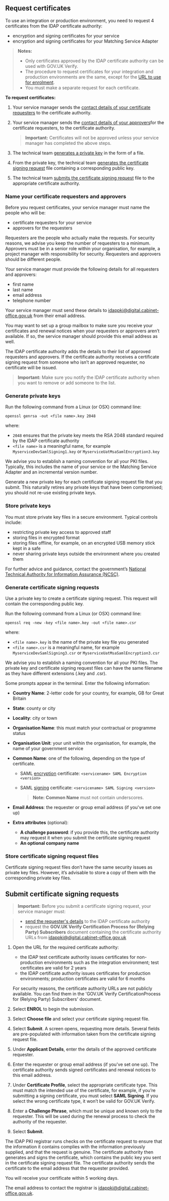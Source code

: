 ## Request certificates

To use an integration or production environment, you need to request 4
certificates from the IDAP certificate authority:

* encryption and signing certificates for your service
* encryption and signing certificates for your Matching Service Adapter

> **Notes:**
>
> * Only certificates approved by the IDAP certificate authority can
>   be used with GOV.UK Verify.
> * The procedure to request certificates for your integration and
>   production environments are the same, except for the
>   [URL to use for enrolment](#submit-certificate-signing-requests).
> * You must make a separate request for each certificate.

**To request certificates:**

1.  Your service manager sends the
    [contact details of your certificate requesters](#name-your-certificate-requesters-and-approvers)
    to the certificate authority.
1.  Your service manager sends the
    [contact details of your approvers](#name-your-certificate-requesters-and-approvers)for
    the certificate requesters, to the certificate authority.

    > **Important:** Certificates will not be approved unless your service manager has completed the above steps.

1.  The technical team
    [generates a private key](#generate-private-keys) in the form of a
    file.
1.  From the private key, the technical team
    [generates the certificate signing request](#generate-certificate-signing-requests) file
    containing a corresponding public key.
1.  The technical team
    [submits the certificate signing request](#submit-certificate-signing-requests) file to
    the appropriate certificate authority.

### Name your certificate requesters and approvers

Before you request certificates, your service manager must name the people who will be:

* certificate requesters for your service
* approvers for the requesters

Requesters are the people who actually make the requests.
For security reasons, we advise you keep the number of requesters to a
minimum. Approvers must be in a senior role within your organisation,
for example, a project manager with responsibility for security.
Requesters and approvers should be different people.

Your service manager must provide the following details for all
requesters and approvers:

* first name
* last name
* email address
* telephone number

Your service manager must send these details to <idappki@digital.cabinet-office.gov.uk> from their email address. 

You may want to set up a group mailbox to make sure you receive your
certificates and renewal notices when your requesters or approvers
aren’t available. If so, the service manager should provide this email
address as well.

The IDAP certificate authority adds the details to their list of
approved requesters and approvers. If the certificate authority receives
a certificate signing request from someone who isn’t an approved
requester, no certificate will be issued.

> **Important:** Make sure you notify the IDAP certificate authority when you want to
> remove or add someone to the list.

### Generate private keys

Run the following command from a Linux (or OSX) command line:

    openssl genrsa -out <file name>.key 2048

where:

* `2048` ensures that the private key meets the RSA 2048 standard
    required by the IDAP certificate authority
* `<file name>` is a meaningful name, for example
    `MyserviceDevSamlSigning1.key` or
    `MyserviceUatMsaSamlEncryption3.key`

We advise you to establish a naming convention for all your PKI files.
Typically, this includes the name of your service or the Matching
Service Adapter and an incremental version number.

Generate a new private key for each certificate signing request file
that you submit. This naturally retires any private keys that have been
compromised; you should not re-use existing private keys.

### Store private keys

You must store private key files in a secure environment. Typical
controls include:

* restricting private key access to approved staff
* storing files in encrypted format
* storing files offline, for example, on an encrypted USB memory stick kept in a safe
* never sharing private keys outside the environment where you created them

For further advice and guidance, contact the government’s [National
Technical Authority for Information Assurance
(NCSC)](https://www.ncsc.gov.uk/).

### Generate certificate signing requests

Use a private key to create a certificate signing request. This request
will contain the corresponding public key.

Run the following command from a Linux (or OSX) command line:

    openssl req -new -key <file name>.key -out <file name>.csr

where:

* `<file name>.key` is the name of the private key file you generated
* `<file name>.csr` is a meaningful name, for example
    `MyserviceDevSamlSigning3.csr` or
    `MyserviceUatMsaSamlEncryption3.csr`

We advise you to establish a naming convention for all your PKI files.
The private key and certificate signing request files can have the same
filename as they have different extensions (.key and .csr).

Some prompts appear in the terminal. Enter the following information:

* **Country Name**: 2-letter code for your country, for example, GB for
    Great Britain
* **State**: county or city
* **Locality**: city or town
* **Organisation Name**: this must match your contractual or programme
    status
* **Organisation Unit**: your unit within the organisation, for example,
    the name of your government service
* **Common Name**: one of the following, depending on the type of
    certificate.
  * SAML [encryption](#encryption-certificates) certificate: `<servicename> SAML Encryption <version>`
  * SAML [signing](#signing-certificates) certificate: `<servicename> SAML Signing <version>`

    > **Note:** **Common Name** must not contain underscores.

* **Email Address**: the requester or group email address (if you've set
    one up)
* **Extra attributes** (optional):
  * **A challenge password**: if you provide this, the certificate authority may request it when you submit the certificate signing request
  * **An optional company name**

### Store certificate signing request files

Certificate signing request files don’t have the same security issues as
private key files. However, it’s advisable to store a copy of them with
the corresponding private key files.

## Submit certificate signing requests

> **Important:** Before you submit a certificate signing request, your service manager
> must:

>  * [send the requester's details](#name-your-certificate-requesters-and-approvers) to the IDAP certificate authority
>  * request the **GOV.UK Verify Certification Process for (Relying Party) Subscribers** document containing the certificate authority URLs from <idappki@digital.cabinet-office.gov.uk>

1.  Open the URL for the required certificate authority:
    * the IDAP test certificate authority issues certificates for non-production environments such as the integration environment; test certificates are valid for 2 years
    * the IDAP certificate authority issues certificates for production environments; production certificates are valid for 6 months

    For security reasons, the certificate authority URLs are not publicly available. You can find them in the 'GOV.UK Verify CertificationProcess for (Relying Party) Subscribers' document.

1.  Select **ENROL** to begin the submission.
1.  Select **Choose file** and select your certificate signing request
    file.
1.  Select **Submit**. A screen opens, requesting more details. Several
    fields are pre-populated with information taken from the certificate
    signing request file.
1.  Under **Applicant Details**, enter the details of the approved
    certificate requester.
1.  Enter the requester or group email address (if you've set one up).
    The certificate authority sends signed certificates and renewal
    notices to this email address.
1.  Under **Certificate Profile**, select the appropriate certificate
    type. This must match the intended use of the certificate, for
    example, if you’re submitting a signing certificate, you must select
    **SAML Signing**. If you select the wrong certificate type, it won’t
    be valid for GOV.UK Verify.
1.  Enter a **Challenge Phrase**, which must be unique and known only to
    the requester. This will be used during the renewal process to check
    the authority of the requester.
1.  Select **Submit**.

The IDAP PKI registrar runs checks on the certificate request to ensure
that the information it contains complies with the information
previously supplied, and that the request is genuine. The certificate
authority then generates and signs the certificate, which contains the
public key you sent in the certificate signing request file. The
certificate authority sends the certificate to the email address that
the requester provided.

You will receive your certificate within 5 working days.

The email address to contact the registrar is
<idappki@digital.cabinet-office.gov.uk>.
